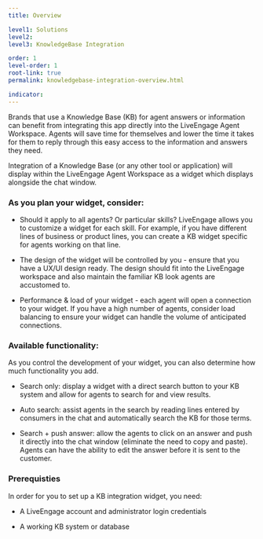```yaml
---
title: Overview

level1: Solutions
level2: 
level3: KnowledgeBase Integration

order: 1
level-order: 1
root-link: true
permalink: knowledgebase-integration-overview.html

indicator:
---
```


Brands that use a Knowledge Base (KB) for agent answers or information can benefit from integrating this app directly into the LiveEngage Agent Workspace.  Agents will save time for themselves and lower the time it takes for them to reply through this easy access to the information and answers they need. 

Integration of a Knowledge Base (or any other tool or application) will display within the LiveEngage Agent Workspace as a widget which displays alongside the chat window. 

###  As you plan your widget, consider:

* Should it apply to all agents? Or particular skills?  LiveEngage allows you to customize a widget for each skill.  For example, if you have different lines of business or product lines, you can create a KB widget specific for agents working on that line. 

* The design of the widget will be controlled by you - ensure that you have a UX/UI design ready.  The design should fit into the LiveEngage workspace and also maintain the familiar KB look agents are accustomed to.

* Performance & load of your widget - each agent will open a connection to your widget.  If you have a high number of agents, consider load balancing to ensure your widget can handle the volume of anticipated connections. 

###  Available functionality:

As you control the development of your widget, you can also determine how much functionality you add.  

* Search only: display a widget with a direct search button to your KB system and allow for agents to search for and view results.

* Auto search: assist agents in the search by reading lines entered by consumers in the chat and automatically search the KB for those terms.  

* Search + push answer: allow the agents to click on an answer and push it directly into the chat window (eliminate the need to copy and paste).  Agents can have the ability to edit the answer before it is sent to the customer. 

### Prerequisties

In order for you to set up a KB integration widget, you need:

* A LiveEngage account and administrator login credentials

* A working KB system or database

